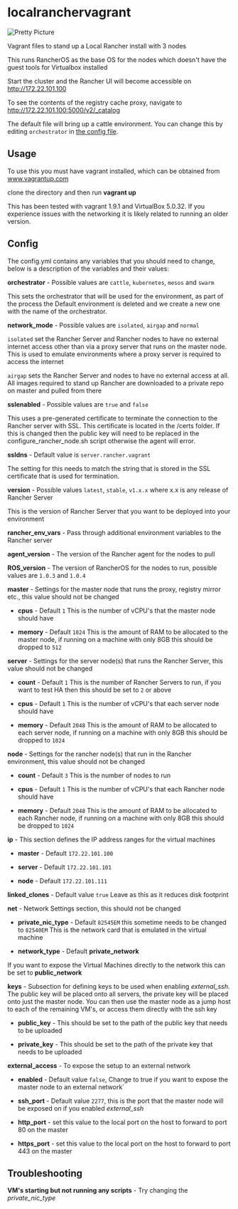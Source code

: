 # localranchervagrant
![Pretty Picture](https://github.com/chrisurwin/localranchervagrant/blob/master/localranchervagrant.PNG)

Vagrant files to stand up a Local Rancher install with 3 nodes

This runs RancherOS as the base OS for the nodes which doesn't have the guest tools for Virtualbox installed

Start the cluster and the Rancher UI will become accessible on http://172.22.101.100

To see the contents of the registry cache proxy, navigate to http://172.22.101.100:5000/v2/_catalog

The default file will bring up a cattle environment. You can change this by editing `orchestrator` in [the config file](config.yaml).

## Usage

To use this you must have vagrant installed, which can be obtained from www.vagrantup.com

clone the directory and then run **vagrant up**

This has been tested with vagrant 1.9.1 and VirtualBox 5.0.32. If you experience issues with the networking it is likely related to running an older version.

## Config

The config.yml contains any variables that you should need to change, below is a description of the variables and their values:

**orchestrator** - Possible values are `cattle`, `kubernetes`, `mesos` and `swarm` 

This sets the orchestrator that will be used for the environment, as part of the process the Default environment is deleted and we create a new one with the name of the orchestrator. 

**network_mode** - Possible values are `isolated`, `airgap` and `normal`

`isolated` set the Rancher Server and Rancher nodes to have no external internet access other than via a proxy server that runs on the master node. This is used to emulate environments where a proxy server is required to access the internet

`airgap` sets the Rancher Server and nodes to have no external access at all. All images required to stand up Rancher are downloaded to a private repo on master and pulled from there

**sslenabled** - Possible values are `true` and `false`

This uses a pre-generated certificate to terminate the connection to the Rancher server with SSL. This certificate is located in the /certs folder. If this is changed then the public key will need to be replaced in the configure_rancher_node.sh script otherwise the agent will error.

**ssldns** - Default value is `server.rancher.vagrant`

The setting for this needs to match the string that is stored in the SSL certificate that is used for termination.

**version** - Possible values `latest`, `stable`, `v1.x.x` where x.x is any release of Rancher Server

This is the version of Rancher Server that you want to be deployed into your environment

**rancher\_env\_vars** - Pass through additional environment variables to the Rancher server

**agent_version** - The version of the Rancher agent for the nodes to pull

**ROS_version** - The version of RancherOS for the nodes to run, possible values are `1.0.3` and `1.0.4`

**master** - Settings for the master node that runs the proxy, registry mirror etc., this value should not be changed

- **cpus** - Default `1` This is the number of vCPU's that the master node should have

- **memory** - Default `1024` This is the amount of RAM to be allocated to the master node, if running on a machine with only 8GB this should be dropped to `512`

**server** - Settings for the server node(s) that runs the Rancher Server, this value should not be changed

- **count** - Default `1` This is the number of Rancher Servers to run, if you want to test HA then this should be set to `2` or above

- **cpus** - Default `1` This is the number of vCPU's that each server node should have

- **memory** - Default `2048` This is the amount of RAM to be allocated to each server node, if running on a machine with only 8GB this should be dropped to `1024`

**node** - Settings for the rancher node(s) that run in the Rancher environment, this value should not be changed

- **count** - Default `3` This is the number of nodes to run

- **cpus** - Default `1` This is the number of vCPU's that each Rancher node should have

- **memory** - Default `2048` This is the amount of RAM to be allocated to each Rancher node, if running on a machine with only 8GB this should be dropped to `1024`

**ip**  - This section defines the IP address ranges for the virtual machines

- **master** - Default `172.22.101.100`

- **server** - Default `172.22.101.101`

- **node** - Default `172.22.101.111`

**linked_clones** - Default value `true` Leave as this as it reduces disk footprint

**net** - Network Settings section, this should not be changed

- **private\_nic\_type** - Default `82545EM` this sometime needs to be changed to `82540EM` This is the network card that is emulated in the virtual machine

- **network\_type** - Default **private\_network**

If you want to expose the Virtual Machines directly to the network this can be set to **public_network**

**keys** - Subsection for defining keys to be used when enabling *external_ssh*. The public key will be placed onto all servers, the private key will be placed onto just the master node. You can then use the master node as a jump host to each of the remaining VM's, or access them directly with the ssh key

- **public_key** - This should be set to the path of the public key that needs to be uploaded

- **private_key** - This should be set to the path of the private key that needs to be uploaded

**external_access** - To expose the setup to an external network

- **enabled** - Default value `false`, Change to true if you want to expose the master node to an external network`

- **ssh_port** - Default value `2277`, this is the port that the master node will be exposed on if you enabled *external\_ssh*

- **http_port** - set this value to the local port on the host to forward to port 80 on the master

- **https_port** - set this value to the local port on the host to forward to port 443 on the master

## Troubleshooting

**VM's starting but not running any scripts** - Try changing the *private\_nic\_type*
